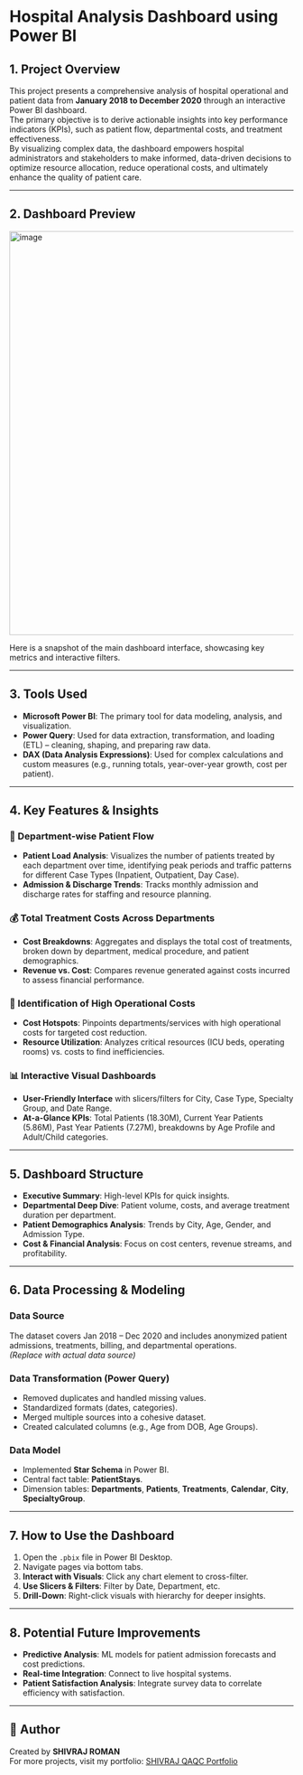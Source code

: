 # Hospital Analysis Dashboard using Power BI

## 1. Project Overview
This project presents a comprehensive analysis of hospital operational and patient data from **January 2018 to December 2020** through an interactive Power BI dashboard.  
The primary objective is to derive actionable insights into key performance indicators (KPIs), such as patient flow, departmental costs, and treatment effectiveness.  
By visualizing complex data, the dashboard empowers hospital administrators and stakeholders to make informed, data-driven decisions to optimize resource allocation, reduce operational costs, and ultimately enhance the quality of patient care.

---

## 2. Dashboard Preview
<img width="994" height="715" alt="image" src="https://github.com/user-attachments/assets/e0acc80d-2393-495d-8c7d-9f09cf8cb736" />
  
Here is a snapshot of the main dashboard interface, showcasing key metrics and interactive filters.

---

## 3. Tools Used
- **Microsoft Power BI**: The primary tool for data modeling, analysis, and visualization.
- **Power Query**: Used for data extraction, transformation, and loading (ETL) – cleaning, shaping, and preparing raw data.
- **DAX (Data Analysis Expressions)**: Used for complex calculations and custom measures (e.g., running totals, year-over-year growth, cost per patient).

---

## 4. Key Features & Insights

### 🏥 Department-wise Patient Flow
- **Patient Load Analysis**: Visualizes the number of patients treated by each department over time, identifying peak periods and traffic patterns for different Case Types (Inpatient, Outpatient, Day Case).
- **Admission & Discharge Trends**: Tracks monthly admission and discharge rates for staffing and resource planning.

### 💰 Total Treatment Costs Across Departments
- **Cost Breakdowns**: Aggregates and displays the total cost of treatments, broken down by department, medical procedure, and patient demographics.
- **Revenue vs. Cost**: Compares revenue generated against costs incurred to assess financial performance.

### 🎯 Identification of High Operational Costs
- **Cost Hotspots**: Pinpoints departments/services with high operational costs for targeted cost reduction.
- **Resource Utilization**: Analyzes critical resources (ICU beds, operating rooms) vs. costs to find inefficiencies.

### 📊 Interactive Visual Dashboards
- **User-Friendly Interface** with slicers/filters for City, Case Type, Specialty Group, and Date Range.
- **At-a-Glance KPIs**: Total Patients (18.30M), Current Year Patients (5.86M), Past Year Patients (7.27M), breakdowns by Age Profile and Adult/Child categories.

---

## 5. Dashboard Structure
- **Executive Summary**: High-level KPIs for quick insights.
- **Departmental Deep Dive**: Patient volume, costs, and average treatment duration per department.
- **Patient Demographics Analysis**: Trends by City, Age, Gender, and Admission Type.
- **Cost & Financial Analysis**: Focus on cost centers, revenue streams, and profitability.

---

## 6. Data Processing & Modeling

### Data Source
The dataset covers Jan 2018 – Dec 2020 and includes anonymized patient admissions, treatments, billing, and departmental operations.  
*(Replace with actual data source)*

### Data Transformation (Power Query)
- Removed duplicates and handled missing values.
- Standardized formats (dates, categories).
- Merged multiple sources into a cohesive dataset.
- Created calculated columns (e.g., Age from DOB, Age Groups).

### Data Model
- Implemented **Star Schema** in Power BI.
- Central fact table: **PatientStays**.
- Dimension tables: **Departments**, **Patients**, **Treatments**, **Calendar**, **City**, **SpecialtyGroup**.

---

## 7. How to Use the Dashboard
1. Open the `.pbix` file in Power BI Desktop.
2. Navigate pages via bottom tabs.
3. **Interact with Visuals**: Click any chart element to cross-filter.
4. **Use Slicers & Filters**: Filter by Date, Department, etc.
5. **Drill-Down**: Right-click visuals with hierarchy for deeper insights.

---

## 8. Potential Future Improvements
- **Predictive Analysis**: ML models for patient admission forecasts and cost predictions.
- **Real-time Integration**: Connect to live hospital systems.
- **Patient Satisfaction Analysis**: Integrate survey data to correlate efficiency with satisfaction.

---

## 📌 Author
Created by **SHIVRAJ ROMAN**  
For more projects, visit my portfolio: [SHIVRAJ QAQC Portfolio](https://therealshivrajroman.github.io/SHIVRAJ_QAQC/)

